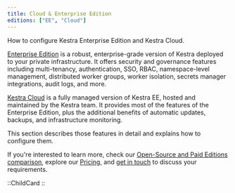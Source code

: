 ```yaml
---
title: Cloud & Enterprise Edition
editions: ["EE", "Cloud"]
---
```


How to configure Kestra Enterprise Edition and Kestra Cloud.

[Enterprise Edition](/enterprise) is a robust, enterprise-grade version of Kestra deployed to your private infrastructure. It offers security and governance features including multi-tenancy, authentication, SSO, RBAC, namespace-level management, distributed worker groups, worker isolation, secrets manager integrations, audit logs, and more.

[Kestra Cloud](/cloud) is a fully managed version of Kestra EE, hosted and maintained by the Kestra team. It provides most of the features of the Enterprise Edition, plus the additional benefits of automatic updates, backups, and infrastructure monitoring.

This section describes those features in detail and explains how to configure them.

If you're interested to learn more, check our [Open-Source and Paid Editions comparison](../oss-vs-paid.md), explore our [Pricing](/pricing), and [get in touch](/demo) to discuss your requirements.

::ChildCard
::
